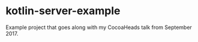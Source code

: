 # kotlin-server-example
Example project that goes along with my CocoaHeads talk from September 2017.
